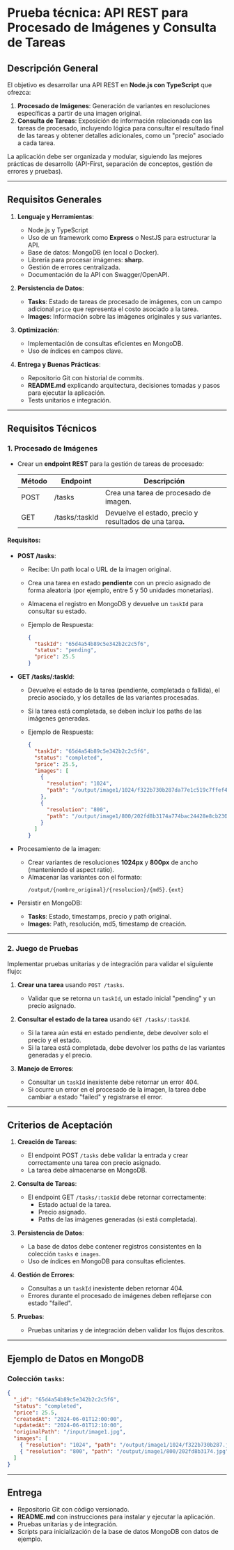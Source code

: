 # Prueba técnica: API REST para Procesado de Imágenes y Consulta de Tareas

## Descripción General

El objetivo es desarrollar una API REST en **Node.js con TypeScript** que ofrezca:

1. **Procesado de Imágenes**: Generación de variantes en resoluciones específicas a partir de una imagen original.
2. **Consulta de Tareas**: Exposición de información relacionada con las tareas de procesado, incluyendo lógica para consultar el resultado final de las tareas y obtener detalles adicionales, como un "precio" asociado a cada tarea.

La aplicación debe ser organizada y modular, siguiendo las mejores prácticas de desarrollo (API-First, separación de conceptos, gestión de errores y pruebas).

---

## Requisitos Generales

1. **Lenguaje y Herramientas**:
   - Node.js y TypeScript
   - Uso de un framework como **Express** o NestJS para estructurar la API.
   - Base de datos: MongoDB (en local o Docker).
   - Librería para procesar imágenes: **sharp**.
   - Gestión de errores centralizada.
   - Documentación de la API con Swagger/OpenAPI.

2. **Persistencia de Datos**:
   - **Tasks**: Estado de tareas de procesado de imágenes, con un campo adicional `price` que representa el costo asociado a la tarea.
   - **Images**: Información sobre las imágenes originales y sus variantes.

3. **Optimización**:
   - Implementación de consultas eficientes en MongoDB.
   - Uso de índices en campos clave.

4. **Entrega y Buenas Prácticas**:
   - Repositorio Git con historial de commits.
   - **README.md** explicando arquitectura, decisiones tomadas y pasos para ejecutar la aplicación.
   - Tests unitarios e integración.

---

## Requisitos Técnicos

### 1. Procesado de Imágenes

- Crear un **endpoint REST** para la gestión de tareas de procesado:

   | Método | Endpoint         | Descripción                                            |
   |---------|-----------------|--------------------------------------------------------|
   | POST    | /tasks          | Crea una tarea de procesado de imagen.                |
   | GET     | /tasks/:taskId  | Devuelve el estado, precio y resultados de una tarea. |

#### **Requisitos**:

- **POST /tasks**:
   - Recibe: Un path local o URL de la imagen original.
   - Crea una tarea en estado **pendiente** con un precio asignado de forma aleatoria (por ejemplo, entre 5 y 50 unidades monetarias).
   - Almacena el registro en MongoDB y devuelve un `taskId` para consultar su estado.

   - Ejemplo de Respuesta:
     ```json
     {
       "taskId": "65d4a54b89c5e342b2c2c5f6",
       "status": "pending",
       "price": 25.5
     }
     ```

- **GET /tasks/:taskId**:
   - Devuelve el estado de la tarea (pendiente, completada o fallida), el precio asociado, y los detalles de las variantes procesadas.
   - Si la tarea está completada, se deben incluir los paths de las imágenes generadas.

   - Ejemplo de Respuesta:
     ```json
     {
       "taskId": "65d4a54b89c5e342b2c2c5f6",
       "status": "completed",
       "price": 25.5,
       "images": [
         {
           "resolution": "1024",
           "path": "/output/image1/1024/f322b730b287da77e1c519c7ffef4fc2.jpg"
         },
         {
           "resolution": "800",
           "path": "/output/image1/800/202fd8b3174a774bac24428e8cb230a1.jpg"
         }
       ]
     }
     ```

- Procesamiento de la imagen:
   - Crear variantes de resoluciones **1024px** y **800px** de ancho (manteniendo el aspect ratio).
   - Almacenar las variantes con el formato:
     ```
     /output/{nombre_original}/{resolucion}/{md5}.{ext}
     ```

- Persistir en MongoDB:
   - **Tasks**: Estado, timestamps, precio y path original.
   - **Images**: Path, resolución, md5, timestamp de creación.

---

### 2. Juego de Pruebas

Implementar pruebas unitarias y de integración para validar el siguiente flujo:

1. **Crear una tarea** usando `POST /tasks`.
   - Validar que se retorna un `taskId`, un estado inicial "pending" y un precio asignado.

2. **Consultar el estado de la tarea** usando `GET /tasks/:taskId`.
   - Si la tarea aún está en estado pendiente, debe devolver solo el precio y el estado.
   - Si la tarea está completada, debe devolver los paths de las variantes generadas y el precio.

3. **Manejo de Errores**:
   - Consultar un `taskId` inexistente debe retornar un error 404.
   - Si ocurre un error en el procesado de la imagen, la tarea debe cambiar a estado "failed" y registrarse el error.

---

## Criterios de Aceptación

1. **Creación de Tareas**:
   - El endpoint POST `/tasks` debe validar la entrada y crear correctamente una tarea con precio asignado.
   - La tarea debe almacenarse en MongoDB.

2. **Consulta de Tareas**:
   - El endpoint GET `/tasks/:taskId` debe retornar correctamente:
     - Estado actual de la tarea.
     - Precio asignado.
     - Paths de las imágenes generadas (si está completada).

3. **Persistencia de Datos**:
   - La base de datos debe contener registros consistentes en la colección `tasks` e `images`.
   - Uso de índices en MongoDB para consultas eficientes.

4. **Gestión de Errores**:
   - Consultas a un `taskId` inexistente deben retornar 404.
   - Errores durante el procesado de imágenes deben reflejarse con estado "failed".

5. **Pruebas**:
   - Pruebas unitarias y de integración deben validar los flujos descritos.

---

## Ejemplo de Datos en MongoDB

### Colección `tasks`:
```json
{
  "_id": "65d4a54b89c5e342b2c2c5f6",
  "status": "completed",
  "price": 25.5,
  "createdAt": "2024-06-01T12:00:00",
  "updatedAt": "2024-06-01T12:10:00",
  "originalPath": "/input/image1.jpg",
  "images": [
    { "resolution": "1024", "path": "/output/image1/1024/f322b730b287.jpg" },
    { "resolution": "800", "path": "/output/image1/800/202fd8b3174.jpg" }
  ]
}
```

---

## Entrega

- Repositorio Git con código versionado.
- **README.md** con instrucciones para instalar y ejecutar la aplicación.
- Pruebas unitarias y de integración.
- Scripts para inicialización de la base de datos MongoDB con datos de ejemplo.
